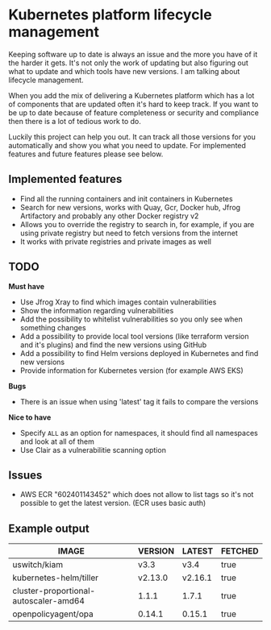# Kubernetes platform lifecycle management

Keeping software up to date is always an issue and the more you have of it the harder it gets. It's not only the work of updating but also figuring out what to update and which tools have new versions. I am talking about lifecycle management. 

When you add the mix of delivering a Kubernetes platform which has a lot of components that are updated often it's hard to keep track. If you want to be up to date because of feature completeness or security and compliance then there is a lot of tedious work to do.

Luckily this project can help you out. It can track all those versions for you automatically and show you what you need to update. For implemented features and future features please see below. 

## Implemented features

* Find all the running containers and init containers in Kubernetes
* Search for new versions, works with Quay, Gcr, Docker hub, Jfrog Artifactory and probably any other Docker registry v2
* Allows you to override the registry to search in, for example, if you are using private registry but need to fetch versions from the internet
* It works with private registries and private images as well

## TODO

**Must have**

* Use Jfrog Xray to find which images contain vulnerabilities 
* Show the information regarding vulnerabilities
* Add the possibility to whitelist vulnerabilities so you only see when something changes
* Add a possibility to provide local tool versions (like terraform version and it's plugins) and find the new versions using GitHub 
* Add a possibility to find Helm versions deployed in Kubernetes and find new versions
* Provide information for Kubernetes version (for example AWS EKS)

**Bugs**

* There is an issue when using 'latest' tag it fails to compare the versions

**Nice to have**

* Specify `ALL` as an option for namespaces, it should find all namespaces and look at all of them
* Use Clair as a vulnerabilitie scanning option

## Issues

* AWS ECR "602401143452" which does not allow to list tags so it's not possible to get the latest version. (ECR uses basic auth)

## Example output


|                 IMAGE                 | VERSION | LATEST  | FETCHED |
| --------------------------------------|---------|---------|---------|
| uswitch/kiam                          |  v3.3   |  v3.4   | true    |
| kubernetes-helm/tiller                | v2.13.0 | v2.16.1 | true    |
| cluster-proportional-autoscaler-amd64 |  1.1.1  |  1.7.1  | true    |
| openpolicyagent/opa                   | 0.14.1  | 0.15.1  | true    |
